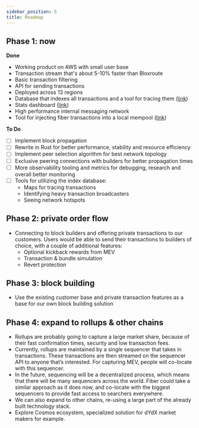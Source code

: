 ```yaml
---
sidebar_position: 5
title: Roadmap
---
```


## Phase 1: now

**Done**

- Working product on AWS with small user base
- Transaction stream that's about 5-10% faster than Bloxroute
- Basic transaction filtering
- API for sending transactions
- Deployed across 13 regions
- Database that indexes all transactions and a tool for tracing them ([link](/docs/usage/tracing))
- Stats dashboard ([link](http://fiber-stats.chainbound.io/d/h4zwdDK4z/fiber-stats?orgId=1&refresh=30s))
- High performance internal messaging network
- Tool for injecting fiber transactions into a local mempool ([link](/docs/usage/fiber-inject))

**To Do**
- [ ]  Implement block propagation
- [ ]  Rewrite in Rust for better performance, stability and resource efficiency
- [ ]  Implement peer selection algorithm for best network topology
- [ ]  Exclusive peering connections with builders for better propagation times
- [ ]  More observability tooling and metrics for debugging, research and overall better monitoring
- [ ]  Tools for utilizing the index database:
    - Maps for tracing transactions
    - Identifying heavy transaction broadcasters
    - Seeing network hotspots

## Phase 2: private order flow
- Connecting to block builders and offering private transactions to our customers. Users would be able to send their transactions to builders of choice, with a couple of additional features:
    - Optional kickback rewards from MEV
    - Transaction & bundle simulation
    - Revert protection

## Phase 3: block building
- Use the existing customer base and private transaction features as a base for our own block building solution

## Phase 4: expand to rollups & other chains
- Rollups are probably going to capture a large market share, because of their fast confirmation times, security and low transaction fees.
- Currently, rollups are maintained by a single sequencer that takes in transactions. These transactions are then streamed on the sequencer API to anyone that’s interested. For capturing MEV, people will co-locate with this sequencer.
- In the future, sequencing will be a decentralized process, which means that there will be many sequencers across the world. Fiber could take a similar approach as it does now, and co-locate with the biggest sequencers to provide fast access to searchers everywhere.
- We can also expand to other chains, re-using a large part of the already built technology stack.
- Explore Cosmos ecosystem, specialized solution for dYdX market makers for example.